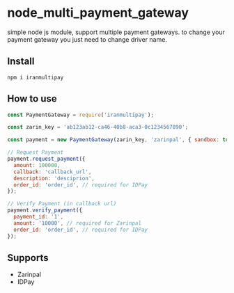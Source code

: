 # node_multi_payment_gateway
simple node js module, support multiple payment gateways. to change your payment gateway you just need to change driver name.

## Install

```
npm i iranmultipay
```

## How to use

```javascript
const PaymentGateway = require('iranmultipay');

const zarin_key = 'ab123ab12-ca46-40b8-aca3-0c1234567890';

const payment = new PaymentGateway(zarin_key, 'zarinpal', { sandbox: true });

// Request Payment
payment.request_payment({
  amount: 100000,
  callback: 'callback_url',
  description: 'desciprion',
  order_id: 'order_id', // required for IDPay
});

// Verify Payment (in callback url)
payment.verify_payment({
  payment_id: '1',
  amount: '10000', // required for Zarinpal
  order_id: 'order_id', // required for IDPay
});
```


## Supports 
* Zarinpal
* IDPay


